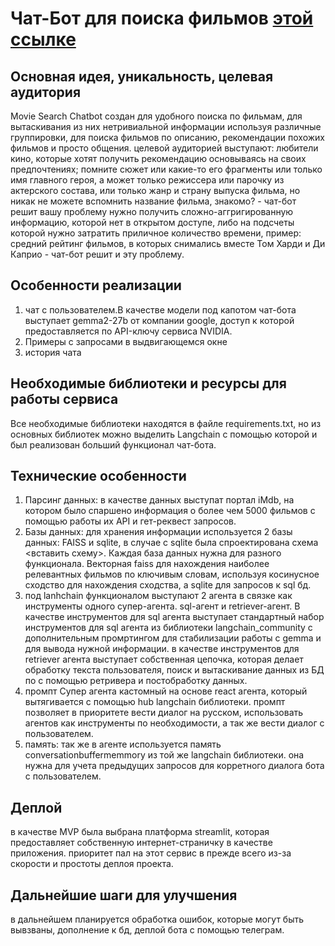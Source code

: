 # Чат-Бот для поиска фильмов [этой ссылке](https://movie-search-chatbot-by-sanchezzz.streamlit.app/)
## Основная идея, уникальность, целевая аудитория
Movie Search Chatbot создан для удобного поиска по фильмам, для вытаскивания из них нетривиальной информации используя различные группировки, для поиска фильмов по описанию, рекомендации похожих фильмов и просто общения. целевой аудиторией выступают:
любители кино, которые хотят получить рекомендацию основываясь на своих предпочтениях;
помните сюжет или какие-то его фрагменты или только имя главного героя, а может только режиссера или парочку из актерского состава, или только жанр и страну выпуска фильма, но никак не можете вспомнить название фильма, знакомо? - чат-бот решит вашу проблему
нужно получить сложно-аггригированную информацию, которой нет в открытом доступе, либо на подсчеты которой нужно затратить приличное количество времени, пример: средний рейтинг фильмов, в которых снимались вместе Том Харди и Ди Каприо - чат-бот решит и эту проблему.
## Особенности реализации
1. чат с пользователем.В качестве модели под капотом чат-бота выступает gemma2-27b от компании google, доступ к которой предоставляется по API-ключу сервиса NVIDIA.
2. Примеры с запросами в выдвигающемся окне
3. история чата
## Необходимые библиотеки и ресурсы для работы сервиса
Все необходимые библиотеки находятся в файле requirements.txt, но из основных библиотек можно выделить Langchain с помощью которой и был реализован больший функционал чат-бота.
## Технические особенности
1. Парсинг данных: в качестве данных выступат портал iMdb, на котором было спаршено информация о более чем 5000 фильмов с помощью работы их API и гет-реквест запросов.
2. Базы данных: для хранения информации используется 2 базы данных: FAISS и sqlite, в случае с sqlite была спроектирована схема <вставить схему>. Каждая база данных нужна для разного функционала. Векторная faiss для нахождения наиболее релевантных фильмов по ключивым словам, используя косинусное сходство для нахождения сходства, а sqlite для запросов к sql бд.
3. под lanhchain функционалом выступают 2 агента в связке как инструменты одного супер-агента. sql-агент и retriever-агент. В качестве инструментов для sql агента выступает стандартный набор инструментов для sql агента из библиотеки langchain_community с дополнительным промртингом для стабилизации работы с gemma и для вывода нужной информации. в качестве инструментов для retriever агента выступает собственная цепочка, которая делает обработку текста пользователя, поиск и вытаскивание данных из БД по с помощью ретривера и постобработку данных. 
4. промпт Супер агента кастомный на основе react агента, который вытягивается с помощью hub langchain библиотеки. промпт позволяет в приоритете вести диалог на русском, использовать агентов как инструменты по необходимости, а так же вести диалог с пользователем.
5. память: так же в агенте используется память conversationbuffermemmory из той же langchain библиотеки. она нужна для учета предыдущих запросов для корретного диалога бота с пользователем.
## Деплой
в качестве MVP была выбрана платформа streamlit, которая предоставляет собственную интернет-страничку в качестве приложения. приоритет пал на этот сервис в прежде всего из-за скорости и простоты деплоя проекта.
## Дальнейшие шаги для улучшения
в дальнейшем планируется обработка ошибок, которые могут быть вывзваны, дополнение к бд, деплой бота с помощью телеграм.
